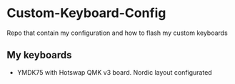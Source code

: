 # Custom-Keyboard-Config
Repo that contain my configuration and how to flash my custom keyboards

## My keyboards
 - YMDK75 with Hotswap QMK v3 board. Nordic layout configurated
